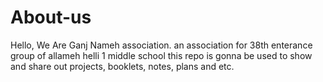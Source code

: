 # About-us

Hello, We Are Ganj Nameh association. an association for 38th enterance group of allameh helli 1 middle school
this repo is gonna be used to show and share out projects, booklets, notes, plans and etc.
